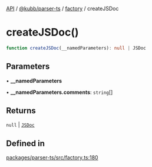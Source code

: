 [API](../../../../../packages.md) / [@kubb/parser-ts](../../../index.md) / [factory](../index.md) / createJSDoc

# createJSDoc()

```ts
function createJSDoc(__namedParameters): null | JSDoc
```

## Parameters

• **\_\_namedParameters**

• **\_\_namedParameters.comments**: `string`[]

## Returns

`null` \| [`JSDoc`](../../ts/interfaces/JSDoc.md)

## Defined in

[packages/parser-ts/src/factory.ts:180](https://github.com/kubb-project/kubb/blob/41d5fcbd23d143293d72542efcb650e62fa3a210/packages/parser-ts/src/factory.ts#L180)

